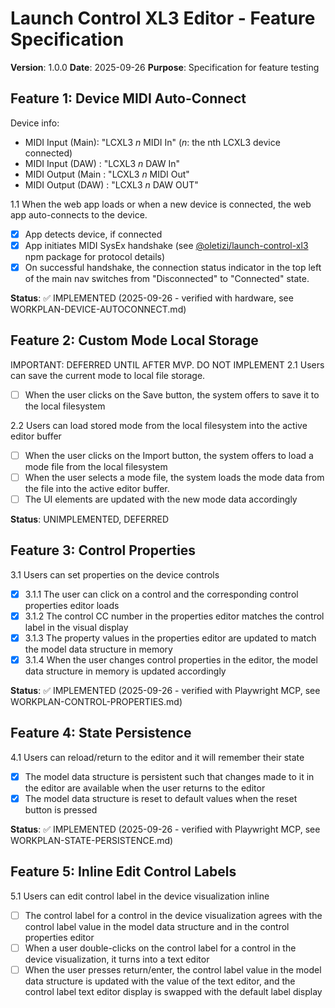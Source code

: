 # Launch Control XL3 Editor - Feature Specification

**Version**: 1.0.0
**Date**: 2025-09-26
**Purpose**: Specification for feature testing

## Feature 1: Device MIDI Auto-Connect

Device info:
- MIDI Input  (Main): "LCXL3 _n_ MIDI In" (_n_: the nth LCXL3 device connected)
- MIDI Input  (DAW) : "LCXL3 _n_ DAW In"
- MIDI Output (Main : "LCXL3 _n_ MIDI Out"
- MIDI Output (DAW) : "LCXL3 _n_ DAW OUT"

1.1 When the web app loads or when a new device is connected, the web app auto-connects to the device.
- [x] App detects device, if connected
- [x] App initiates MIDI SysEx handshake (see [@oletizi/launch-control-xl3](https://www.npmjs.com/package/@oletizi/launch-control-xl3) npm package for protocol details)
- [x] On successful handshake, the connection status indicator in the top left of the main nav switches from "Disconnected" to "Connected" state.

**Status**: ✅ IMPLEMENTED (2025-09-26 - verified with hardware, see WORKPLAN-DEVICE-AUTOCONNECT.md)

## Feature 2: Custom Mode Local Storage
IMPORTANT: DEFERRED UNTIL AFTER MVP. DO NOT IMPLEMENT
2.1 Users can save the current mode to local file storage.
- [ ] When the user clicks on the Save button, the system offers to save it to the local filesystem

2.2 Users can load stored mode from the local filesystem into the active editor buffer
- [ ] When the user clicks on the Import button, the system offers to load a mode file from the local filesystem
- [ ] When the user selects a mode file, the system loads the mode data from the file into the active editor buffer.
- [ ] The UI elements are updated with the new mode data accordingly

**Status**: UNIMPLEMENTED, DEFERRED

## Feature 3: Control Properties
3.1 Users can set properties on the device controls
- [x] 3.1.1 The user can click on a control and the corresponding control properties editor loads
- [x] 3.1.2 The control CC number in the properties editor matches the control label in the visual display
- [x] 3.1.3 The property values in the properties editor are updated to match the model data structure in memory
- [x] 3.1.4 When the user changes control properties in the editor, the model data structure in memory is updated accordingly

**Status**: ✅ IMPLEMENTED (2025-09-26 - verified with Playwright MCP, see WORKPLAN-CONTROL-PROPERTIES.md) 

## Feature 4: State Persistence
4.1 Users can reload/return to the editor and it will remember their state
- [x] The model data structure is persistent such that changes made to it in the editor are available when the user returns to the editor
- [x] The model data structure is reset to default values when the reset button is pressed

**Status**: ✅ IMPLEMENTED (2025-09-26 - verified with Playwright MCP, see WORKPLAN-STATE-PERSISTENCE.md)

## Feature 5: Inline Edit Control Labels
5.1 Users can edit control label in the device visualization inline
- [ ] The control label for a control in the device visualization agrees with the control label value in the model data structure and in the control properties editor
- [ ] When a user double-clicks on the control label for a control in the device visualization, it turns into a text editor
- [ ] When the user presses return/enter, the control label value in the model data structure is updated with the value of the text editor, and the control label text editor display is swapped with the default label display 